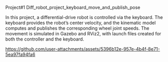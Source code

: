 Project#1 Diff_robot_project_keyboard_move_and_publish_pose

In this project, a differential-drive robot is controlled via the keyboard.
The keyboard provides the robot’s center velocity, and the kinematic model computes and publishes the corresponding wheel joint speeds.
The movement is simulated in Gazebo and RViz2, with launch files created for both the controller and the keyboard.

https://github.com/user-attachments/assets/5396b12e-957e-4b4f-8e71-5ea97fa94fa6
